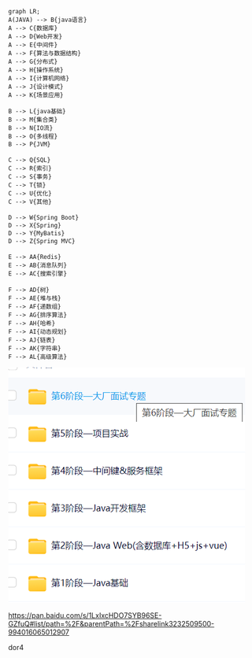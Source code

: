 <!--
 * @Description: 
 * @Author: ljl
 * @Date: 2025-04-10 19:40:58
 * @LastEditors: rendc
 * @LastEditTime: 2025-04-15 10:09:18
-->
```mermaid
graph LR;
A(JAVA) --> B{java语言}
A --> C{数据库}
A --> D{Web开发}
A --> E{中间件}
A --> F{算法与数据结构}
A --> G{分布式}
A --> H{操作系统}
A --> I{计算机网络}
A --> J{设计模式}
A --> K{场景应用}

B --> L{java基础}
B --> M{集合类}
B --> N{IO流}
B --> O{多线程}
B --> P{JVM} 

C --> Q{SQL}
C --> R{索引}
C --> S{事务}
C --> T{锁}
C --> U{优化}
C --> V{其他}

D --> W{Spring Boot}
D --> X{Spring}
D --> Y{MyBatis}
D --> Z{Spring MVC}

E --> AA{Redis}
E --> AB{消息队列}
E --> AC{搜索引擎}

F --> AD{树}
F --> AE{堆与栈}
F --> AF{递数组}
F --> AG{排序算法}
F --> AH{哈希}
F --> AI{动态规划}
F --> AJ{链表}
F --> AK{字符串}
F --> AL{高级算法}
```
![alt text](img/image1.png)

https://pan.baidu.com/s/1LxIxcHDO7SYB96SE-GZfuQ#list/path=%2F&parentPath=%2Fsharelink3232509500-994016065012907

dor4